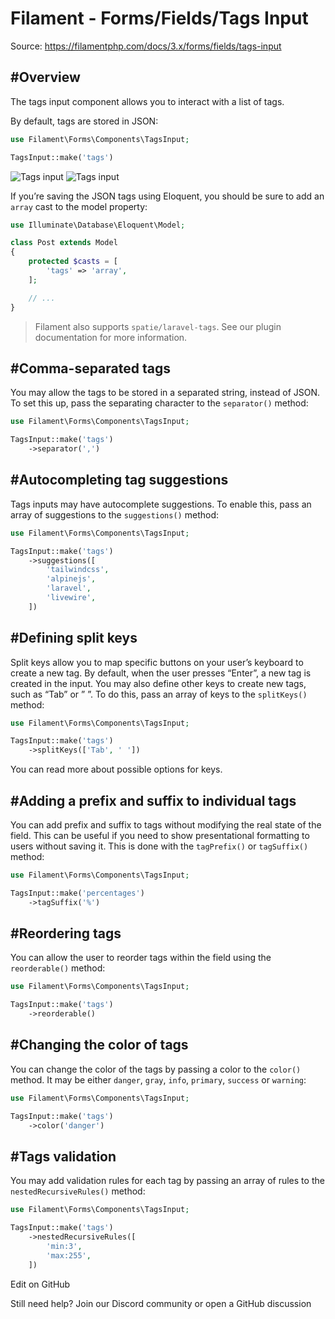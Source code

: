 # Filament - Forms/Fields/Tags Input

Source: https://filamentphp.com/docs/3.x/forms/fields/tags-input

#Overview
---------

The tags input component allows you to interact with a list of tags.

By default, tags are stored in JSON:

```php
use Filament\Forms\Components\TagsInput;

TagsInput::make('tags')

```
![Tags input](/docs/3.x/images/light/forms/fields/tags-input/simple.jpg) ![Tags input](/docs/3.x/images/dark/forms/fields/tags-input/simple.jpg)

If you’re saving the JSON tags using Eloquent, you should be sure to add an `array` cast to the model property:

```php
use Illuminate\Database\Eloquent\Model;

class Post extends Model
{
    protected $casts = [
        'tags' => 'array',
    ];

    // ...
}

```
> Filament also supports `spatie/laravel-tags`. See our plugin documentation for more information.

#Comma-separated tags
---------------------

You may allow the tags to be stored in a separated string, instead of JSON. To set this up, pass the separating character to the `separator()` method:

```php
use Filament\Forms\Components\TagsInput;

TagsInput::make('tags')
    ->separator(',')

```
#Autocompleting tag suggestions
-------------------------------

Tags inputs may have autocomplete suggestions. To enable this, pass an array of suggestions to the `suggestions()` method:

```php
use Filament\Forms\Components\TagsInput;

TagsInput::make('tags')
    ->suggestions([
        'tailwindcss',
        'alpinejs',
        'laravel',
        'livewire',
    ])

```
#Defining split keys
--------------------

Split keys allow you to map specific buttons on your user’s keyboard to create a new tag. By default, when the user presses “Enter”, a new tag is created in the input. You may also define other keys to create new tags, such as “Tab” or ” ”. To do this, pass an array of keys to the `splitKeys()` method:

```php
use Filament\Forms\Components\TagsInput;

TagsInput::make('tags')
    ->splitKeys(['Tab', ' '])

```
You can read more about possible options for keys.

#Adding a prefix and suffix to individual tags
----------------------------------------------

You can add prefix and suffix to tags without modifying the real state of the field. This can be useful if you need to show presentational formatting to users without saving it. This is done with the `tagPrefix()` or `tagSuffix()` method:

```php
use Filament\Forms\Components\TagsInput;

TagsInput::make('percentages')
    ->tagSuffix('%')

```
#Reordering tags
----------------

You can allow the user to reorder tags within the field using the `reorderable()` method:

```php
use Filament\Forms\Components\TagsInput;

TagsInput::make('tags')
    ->reorderable()

```
#Changing the color of tags
---------------------------

You can change the color of the tags by passing a color to the `color()` method. It may be either `danger`, `gray`, `info`, `primary`, `success` or `warning`:

```php
use Filament\Forms\Components\TagsInput;

TagsInput::make('tags')
    ->color('danger')

```
#Tags validation
----------------

You may add validation rules for each tag by passing an array of rules to the `nestedRecursiveRules()` method:

```php
use Filament\Forms\Components\TagsInput;

TagsInput::make('tags')
    ->nestedRecursiveRules([
        'min:3',
        'max:255',
    ])

```
Edit on GitHub

Still need help? Join our Discord community or open a GitHub discussion